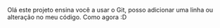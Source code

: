 Olá este projeto ensina você a usar o Git, posso adicionar uma linha ou alteração no meu código.
Como agora :D
